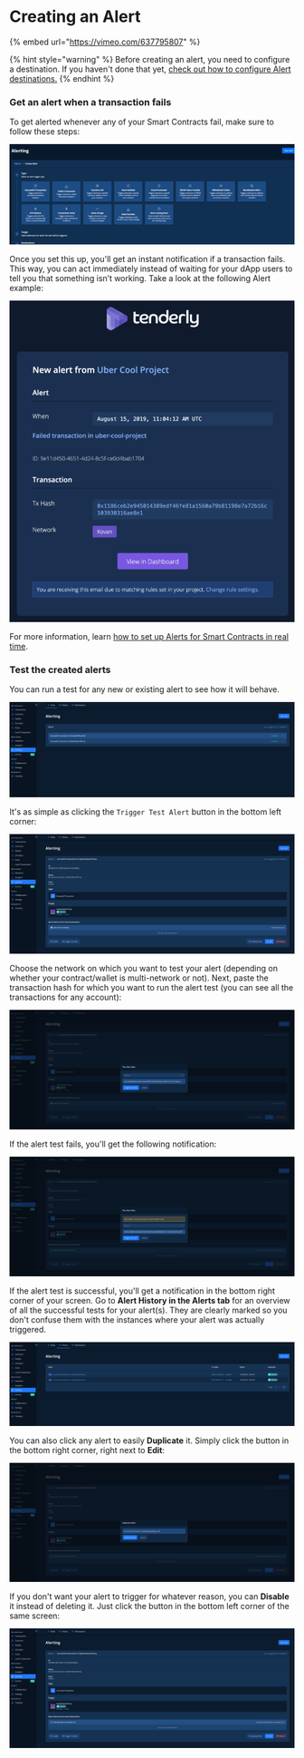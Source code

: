 # Creating an Alert

{% embed url="https://vimeo.com/637795807" %}

{% hint style="warning" %}
Before creating an alert, you need to configure a destination. If you haven't done that yet, [check out how to configure Alert destinations.](../configuring-alert-destinations/)
{% endhint %}

### Get an alert when a transaction fails

To get alerted whenever any of your Smart Contracts fail, make sure to follow these steps:

![](<../../.gitbook/assets/Creating an Alert for a failed transaction.gif>)

Once you set this up, you'll get an instant notification if a transaction fails. This way, you can act immediately instead of waiting for your dApp users to tell you that something isn’t working. Take a look at the following Alert example:

![](<../../.gitbook/assets/image (28) (1).png>)

For more information, learn [how to set up Alerts for Smart Contracts in real time](https://blog.tenderly.co/how-to-set-up-real-time-alerting-for-smart-contracts-with-tenderly/).

### Test the created alerts

You can run a test for any new or existing alert to see how it will behave.

![](<../../.gitbook/assets/Screenshot 2022-03-15 at 13.49.32.png>)

It's as simple as clicking the `Trigger Test Alert` button in the bottom left corner:

![](<../../.gitbook/assets/Screenshot 2022-03-15 at 13.51.52.png>)

Choose the network on which you want to test your alert (depending on whether your contract/wallet is multi-network or not). Next, paste the transaction hash for which you want to run the alert test (you can see all the transactions for any account):

![](<../../.gitbook/assets/Screenshot 2022-03-15 at 13.52.55.png>)

If the alert test fails, you'll get the following notification:

![](<../../.gitbook/assets/Screenshot 2022-03-15 at 14.10.02.png>)

If the alert test is successful, you'll get a notification in the bottom right corner of your screen. Go to **Alert History in the Alerts tab** for an overview of all the successful tests for your alert(s). They are clearly marked so you don't confuse them with the instances where your alert was actually triggered.

![](<../../.gitbook/assets/Screenshot 2022-03-15 at 14.17.24.png>)

You can also click any alert to easily **Duplicate** it. Simply click the button in the bottom right corner, right next to **Edit**:

![](<../../.gitbook/assets/Screenshot 2022-03-15 at 14.18.09.png>)

If you don't want your alert to trigger for whatever reason, you can **Disable** it instead of deleting it. Just click the button in the bottom left corner of the same screen:

![](<../../.gitbook/assets/Screenshot 2022-03-15 at 14.21.21.png>)
